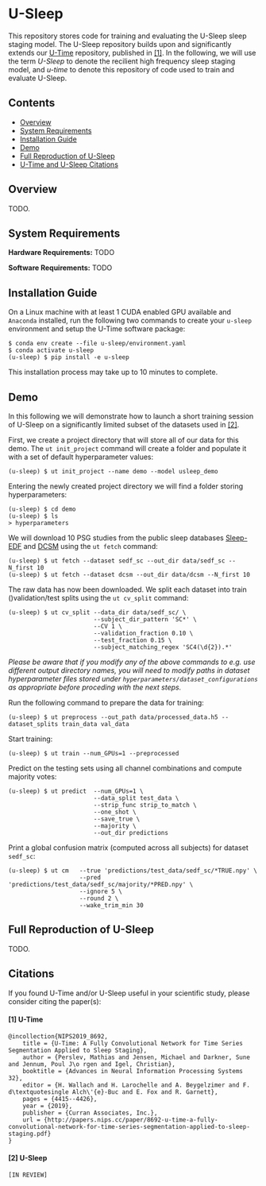 # U-Sleep

This repository stores code for training and evaluating the U-Sleep sleep staging model. The U-Sleep repository builds upon and significantly extends our [U-Time](https://github.com/perslev/U-Time) repository, published in [[1]](#[1]-u-time). In the following, we will use the term *U-Sleep* to denote the recilient high frequency sleep staging model, and *u-time* to denote this repository of code used to train and evaluate U-Sleep.

## Contents

- [Overview](#overview)
- [System Requirements](#system-requirements)
- [Installation Guide](#installation-guide)
- [Demo](#demo)
- [Full Reproduction of U-Sleep](#full-reproduction-of-u-sleep)
- [U-Time and U-Sleep Citations](#citations)


## Overview
TODO.

## System Requirements
**Hardware Requirements:** TODO

**Software Requirements:** TODO

## Installation Guide
On a Linux machine with at least 1 CUDA enabled GPU available and `Anaconda` installed, run the following two commands to create your `u-sleep` environment and setup the U-Time software package:

```console
$ conda env create --file u-sleep/environment.yaml
$ conda activate u-sleep
(u-sleep) $ pip install -e u-sleep
```

This installation process may take up to 10 minutes to complete.

## Demo
In this following we will demonstrate how to launch a short training session of U-Sleep on a significantly limited subset of the datasets used in [[2]](#U-Sleep).

First, we create a project directory that will store all of our data for this demo. The `ut init_project` command will create a folder and populate it with a set of default hyperparameter values:

```console
(u-sleep) $ ut init_project --name demo --model usleep_demo
```

Entering the newly created project directory we will find a folder storing hyperparameters:

```console
(u-sleep) $ cd demo
(u-sleep) $ ls
> hyperparameters
```

We will download 10 PSG studies from the public sleep databases [Sleep-EDF](https://doi.org/10.13026/C2X676) and [DCSM](https://sid.erda.dk/wsgi-bin/ls.py?share_id=fUH3xbOXv8) using the `ut fetch` command:

```console
(u-sleep) $ ut fetch --dataset sedf_sc --out_dir data/sedf_sc --N_first 10
(u-sleep) $ ut fetch --dataset dcsm --out_dir data/dcsm --N_first 10
```

The raw data has now been downloaded. We split each dataset into train ()validation/test splits using the `ut cv_split` command:

```console
(u-sleep) $ ut cv_split --data_dir data/sedf_sc/ \
						--subject_dir_pattern 'SC*' \
						--CV 1 \
						--validation_fraction 0.10 \
						--test_fraction 0.15 \
						--subject_matching_regex 'SC4(\d{2}).*'
```

*Please be aware that if you modify any of the above commands to e.g. use different output directory names, you will need to modify paths in dataset hyperparameter files stored under `hyperparameters/dataset_configurations` as appropriate before proceding with the next steps.*

Run the following command to prepare the data for training:

```console
(u-sleep) $ ut preprocess --out_path data/processed_data.h5 --dataset_splits train_data val_data
```

Start training:

```console
(u-sleep) $ ut train --num_GPUs=1 --preprocessed
```

Predict on the testing sets using all channel combinations and compute majority votes:

```console
(u-sleep) $ ut predict	--num_GPUs=1 \
						--data_split test_data \
						--strip_func strip_to_match \
						--one_shot \
						--save_true \
						--majority \
						--out_dir predictions
```

Print a global confusion matrix (computed across all subjects) for dataset `sedf_sc`:

```console
(u-sleep) $ ut cm	--true 'predictions/test_data/sedf_sc/*TRUE.npy' \
					--pred 'predictions/test_data/sedf_sc/majority/*PRED.npy' \
					--ignore 5 \
					--round 2 \
					--wake_trim_min 30
```


## Full Reproduction of U-Sleep
TODO.

## Citations

If you found U-Time and/or U-Sleep useful in your scientific study, please consider citing the paper(s):

#### [1] U-Time

```
@incollection{NIPS2019_8692,
	title = {U-Time: A Fully Convolutional Network for Time Series Segmentation Applied to Sleep Staging},
	author = {Perslev, Mathias and Jensen, Michael and Darkner, Sune and Jennum, Poul J\o rgen and Igel, Christian},
	booktitle = {Advances in Neural Information Processing Systems 32},
	editor = {H. Wallach and H. Larochelle and A. Beygelzimer and F. d\textquotesingle Alch\'{e}-Buc and E. Fox and R. Garnett},
	pages = {4415--4426},
	year = {2019},
	publisher = {Curran Associates, Inc.},
	url = {http://papers.nips.cc/paper/8692-u-time-a-fully-convolutional-network-for-time-series-segmentation-applied-to-sleep-staging.pdf}
}
```

#### [2] U-Sleep

```
[IN REVIEW]
```
